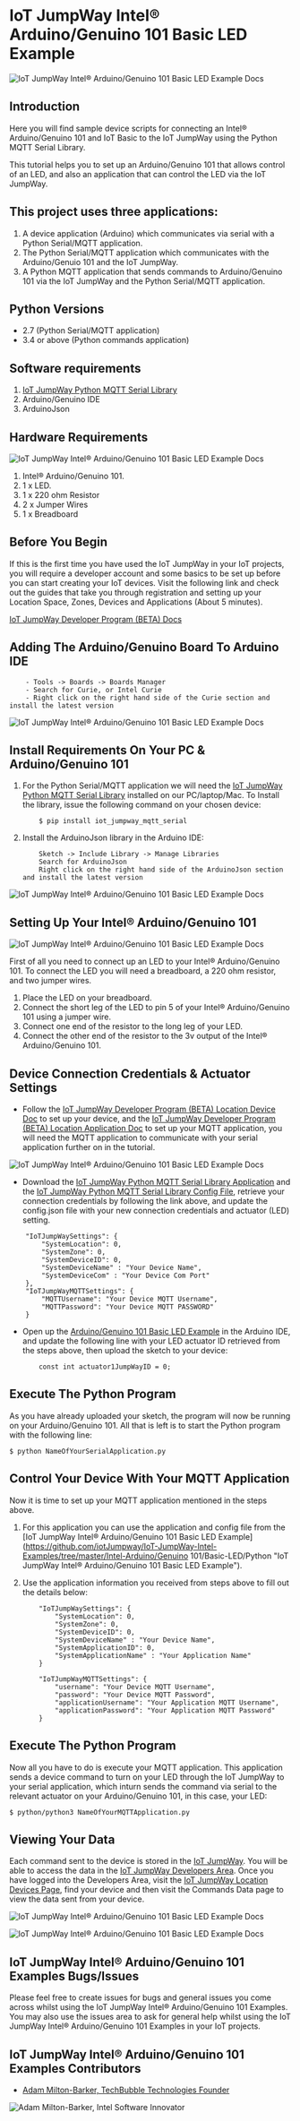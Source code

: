 # IoT JumpWay Intel® Arduino/Genuino 101 Basic LED Example

![IoT JumpWay Intel® Arduino/Genuino 101 Basic LED Example Docs](../../images/Basic-LED/Arduino-101-Basic-LED.png)

## Introduction

Here you will find sample device scripts for connecting an Intel® Arduino/Genuino 101 and IoT Basic to the IoT JumpWay using the Python MQTT Serial Library.

This tutorial helps you to set up an Arduino/Genuino 101 that allows control of an LED, and also an application that can control the LED via the IoT JumpWay.

## This project uses three applications:

1. A device application (Arduino) which communicates via serial with a Python Serial/MQTT application.
2. The Python Serial/MQTT application which communicates with the Arduino/Genuio 101 and the IoT JumpWay.
3. A Python MQTT application that sends commands to Arduino/Genuino 101 via the IoT JumpWay and the Python Serial/MQTT application.

## Python Versions

- 2.7 (Python Serial/MQTT application)
- 3.4 or above (Python commands application)

## Software requirements

1. [IoT JumpWay Python MQTT Serial Library](https://github.com/iotJumpway/IoT-JumpWay-Python-MQTT-Serial-Client "IoT JumpWay Python MQTT Serial Library")
2. Arduino/Genuino IDE
3. ArduinoJson

## Hardware Requirements

![IoT JumpWay Intel® Arduino/Genuino 101 Basic LED Example Docs](../../images/Basic-LED/Arduino-101-Hardware.jpg)

1. Intel® Arduino/Genuino 101.
2. 1 x LED.
3. 1 x 220 ohm Resistor
4. 2 x Jumper Wires
5. 1 x Breadboard

## Before You Begin

If this is the first time you have used the IoT JumpWay in your IoT projects, you will require a developer account and some basics to be set up before you can start creating your IoT devices. Visit the following link and check out the guides that take you through registration and setting up your Location Space, Zones, Devices and Applications (About 5 minutes).

[IoT JumpWay Developer Program (BETA) Docs](https://github.com/iotJumpway/IoT-JumpWay-Docs/ "IoT JumpWay Developer Program (BETA) Docs")

## Adding The Arduino/Genuino Board To Arduino IDE

        - Tools -> Boards -> Boards Manager
        - Search for Curie, or Intel Curie
        - Right click on the right hand side of the Curie section and install the latest version

![IoT JumpWay Intel® Arduino/Genuino 101 Basic LED Example Docs](../../images/Docs/Curie.jpg)

## Install Requirements On Your PC & Arduino/Genuino 101

1. For the Python Serial/MQTT application we will need the [IoT JumpWay Python MQTT Serial Library](https://github.com/iotJumpway/IoT-JumpWay-Python-MQTT-Serial-Client "IoT JumpWay Python MQTT Serial Library") installed on our PC/laptop/Mac. To Install the library, issue the following command on your chosen device:

    ```
        $ pip install iot_jumpway_mqtt_serial
    ```

2. Install the ArduinoJson library in the Arduino IDE:

    ```
        Sketch -> Include Library -> Manage Libraries
        Search for ArduinoJson
        Right click on the right hand side of the ArduinoJson section and install the latest version
    ```

![IoT JumpWay Intel® Arduino/Genuino 101 Basic LED Example Docs](../../images/Docs/ArduinoJson.jpg)

## Setting Up Your Intel® Arduino/Genuino 101

![IoT JumpWay Intel® Arduino/Genuino 101 Basic LED Example Docs](../../images/Basic-LED/Arduino-101-Setup.jpg)

First of all you need to connect up an LED to your Intel® Arduino/Genuino 101. To connect the LED you will need a breadboard, a 220 ohm resistor, and two jumper wires.

1. Place the LED on your breadboard.
2. Connect the short leg of the LED to pin 5 of your Intel® Arduino/Genuino 101 using a jumper wire.
3. Connect one end of the resistor to the long leg of your LED.
4. Connect the other end of the resistor to the 3v output of the Intel® Arduino/Genuino 101.

## Device Connection Credentials & Actuator Settings

- Follow the [IoT JumpWay Developer Program (BETA) Location Device Doc](https://github.com/iotJumpway/IoT-JumpWay-Docs/blob/master/4-Location-Devices.md "IoT JumpWay Developer Program (BETA) Location Device Doc") to set up your device, and the [IoT JumpWay Developer Program (BETA) Location Application Doc](https://github.com/iotJumpway/IoT-JumpWay-Docs/blob/master/5-Location-Applications.md "IoT JumpWay Developer Program (BETA) Location Application Doc") to set up your MQTT application, you will need the MQTT application to communicate with your serial application further on in the tutorial.

![IoT JumpWay  Intel® Arduino/Genuino 101 Basic LED Example Docs](../../images/Basic-LED/Device-Creation.png)

- Download the [IoT JumpWay Python MQTT Serial Library Application](https://github.com/iotJumpway/IoT-JumpWay-Python-MQTT-Serial-Client/blob/master/application.py "IoT JumpWay Python MQTT Serial Library Application") and the [IoT JumpWay Python MQTT Serial Library Config File](https://github.com/iotJumpway/IoT-JumpWay-Python-MQTT-Serial-Client/blob/master/config.json "IoT JumpWay Python MQTT Serial Library Config File"), retrieve your connection credentials by following the link above, and update the config.json file with your new connection  credentials and actuator (LED) setting.

```
	"IoTJumpWaySettings": {
        "SystemLocation": 0,
        "SystemZone": 0,
        "SystemDeviceID": 0,
        "SystemDeviceName" : "Your Device Name",
        "SystemDeviceCom" : "Your Device Com Port"
    },
	"IoTJumpWayMQTTSettings": {
        "MQTTUsername": "Your Device MQTT Username",
        "MQTTPassword": "Your Device MQTT PASSWORD"
    }
```

- Open up the [Arduino/Genuino 101 Basic LED Example](https://github.com/iotJumpway/IoT-JumpWay-Intel-Examples/blob/master/Intel-Arduino-101/Basic-LED/Basic-LED.ino "Arduino/Genuino 101 Basic LED Example") in the Arduino IDE, and update the following line with your LED actuator ID retrieved from the steps above, then upload the sketch to your device:

    ```
        const int actuator1JumpWayID = 0;
    ```

## Execute The Python Program

As you have already uploaded your sketch, the program will now be running on your Arduino/Genuino 101. All that is left is to start the Python program with the following line:

    $ python NameOfYourSerialApplication.py

## Control Your Device With Your MQTT Application

Now it is time to set up your MQTT application mentioned in the steps above.

1. For this application you can use the application and config file from the [IoT JumpWay Intel® Arduino/Genuino 101 Basic LED Example](https://github.com/iotJumpway/IoT-JumpWay-Intel-Examples/tree/master/Intel-Arduino/Genuino 101/Basic-LED/Python "IoT JumpWay Intel® Arduino/Genuino 101 Basic LED Example").

2. Use the application information you received from steps above to fill out the details below:

    ```
        "IoTJumpWaySettings": {
            "SystemLocation": 0,
            "SystemZone": 0,
            "SystemDeviceID": 0,
            "SystemDeviceName" : "Your Device Name",
            "SystemApplicationID": 0,
            "SystemApplicationName" : "Your Application Name"
        }
    ```

    ```
        "IoTJumpWayMQTTSettings": {
            "username": "Your Device MQTT Username",
            "password": "Your Device MQTT Password",
            "applicationUsername": "Your Application MQTT Username",
            "applicationPassword": "Your Application MQTT Password"
        }
    ```

## Execute The Python Program

Now all you have to do is execute your MQTT application. This application sends a device command to turn on your LED through the IoT JumpWay to your serial application, which inturn sends the command via serial to the relevant actuator on your Arduino/Genuino 101, in this case, your LED:

    $ python/python3 NameOfYourMQTTApplication.py

## Viewing Your Data

Each command sent to the device is stored in the [IoT JumpWay](https://iot.techbubbletechnologies.com/ "IoT JumpWay"). You will be able to access the data in the [IoT JumpWay Developers Area](https://iot.techbubbletechnologies.com/developers/dashboard/ "IoT JumpWay Developers Area"). Once you have logged into the Developers Area, visit the [IoT JumpWay Location Devices Page](https://iot.techbubbletechnologies.com/developers/location-devices "Location Devices page"), find your device and then visit the Commands Data page to view the data sent from your device.

![IoT JumpWay  Intel® Arduino/Genuino 101 Basic LED Example Docs](../../images/Basic-LED/SensorData.png)

![IoT JumpWay  Intel® Arduino/Genuino 101 Basic LED Example Docs](../../images/Basic-LED/WarningData.png)

## IoT JumpWay Intel® Arduino/Genuino 101 Examples Bugs/Issues

Please feel free to create issues for bugs and general issues you come across whilst using the IoT JumpWay Intel® Arduino/Genuino 101 Examples. You may also use the issues area to ask for general help whilst using the IoT JumpWay Intel® Arduino/Genuino 101 Examples in your IoT projects.

## IoT JumpWay Intel® Arduino/Genuino 101 Examples Contributors

- [Adam Milton-Barker, TechBubble Technologies Founder](https://github.com/iotJumpway "Adam Milton-Barker, TechBubble Technologies Founder")

![Adam Milton-Barker,  Intel Software Innovator](../../images/main/Intel-Software-Innovator.jpg)